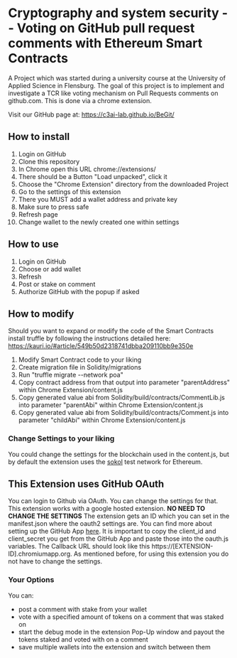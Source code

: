 # Cryptography and system security -- Voting on GitHub pull request comments with Ethereum Smart Contracts
A Project which was started during a university course at the University of Applied Science in Flensburg. 
The goal of this project is to implement and investigate a TCR like voting mechanism on Pull Requests comments on github.com.
This is done via a chrome extension.

Visit our GitHub page at: https://c3ai-lab.github.io/BeGit/

## How to install
1. Login on GitHub
2. Clone this repository
3. In Chrome open this URL chrome://extensions/
4. There should be a Button "Load unpacked", click it
5. Choose the "Chrome Extension" directory from the downloaded Project
6. Go to the settings of this extension
7. There you MUST add a wallet address and private key
8. Make sure to press safe
9. Refresh page
10. Change wallet to the newly created one within settings

## How to use
1. Login on GitHub
2. Choose or add wallet
3. Refresh
4. Post or stake on comment
5. Authorize GitHub with the popup if asked

## How to modify
Should you want to expand or modify the code of the Smart Contracts install truffle by following the instructions detailed here:
https://kauri.io/#article/549b50d2318741dbba209110bb9e350e

1. Modify Smart Contract code to your liking
2. Create migration file in Solidity/migrations
3. Run "truffle migrate --network poa"
4. Copy contract address from that output into parameter "parentAddress" within Chrome Extension/content.js
5. Copy generated value abi from Solidity/build/contracts/CommentLib.js into parameter "parentAbi" within Chrome Extension/content.js
6. Copy generated value abi from Solidity/build/contracts/Comment.js into parameter "childAbi" within Chrome Extension/content.js

### Change Settings to your liking
You could change the settings for the blockchain used in the content.js, but by default the extension uses the [sokol](https://blockscout.com/poa/sokol/) test network for Ethereum.

## This Extension uses GitHub OAuth
You can login to Github via OAuth. You can change the settings for that. This extension works with a google hosted extension. 
**NO NEED TO CHANGE THE SETTINGS**
The extension gets an ID which you can set in the manifest.json where the oauth2 settings are.
You can find more about setting up the GitHub App [here](https://docs.github.com/en/developers/apps/getting-started-with-apps).
It is important to copy the client_id and client_secret you get from the GitHub App and paste those into the oauth.js variables.
The Callback URL should look like this https://[EXTENSION-ID].chromiumapp.org.
As mentioned before, for using this extension you do not have to change the settings.



### Your Options
You can:
- post a comment with stake from your wallet
- vote with a specified amount of tokens on a comment that was staked on
- start the debug mode in the extension Pop-Up window and payout the tokens staked and voted with on a comment
- save multiple wallets into the extension and switch between them
